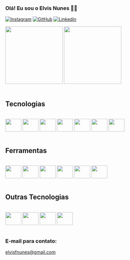 
### Olá! Eu sou o Elvis Nunes 🧑‍💻

[![Instagram](https://img.shields.io/badge/Instagram-E4405F?style=for-the-badge&logo=instagram&logoColor=white)](https://www.instagram.com/elvis.dev)
[![GitHub](https://img.shields.io/badge/GitHub-100000?style=for-the-badge&logo=github&logoColor=white)](https://github.com/ElvisNunes13)
[![Linkedin](https://img.shields.io/badge/LinkedIn-0077B5?style=for-the-badge&logo=linkedin&logoColor=white)](https://www.linkedin.com/in/elvis-felipe-nunes-machado-52707922b/)
 <div>
    <img height="180em" src="https://github-readme-stats.vercel.app/api?username=ElvisNunes13&show_icons=true&theme=dark">
    <img height="180em" src="https://github-readme-stats.vercel.app/api/top-langs/?username=ElvisNunes13&theme=dark">
</div><br/>

## Tecnologias

<div style="display: inline_block"><br/>
    <img align="center" height="40" width="50" alt"html5" src="https://cdn.jsdelivr.net/gh/devicons/devicon/icons/html5/html5-original.svg"/>
    <img align="center" height="40" width="50" alt"css3" src="https://cdn.jsdelivr.net/gh/devicons/devicon/icons/css3/css3-original.svg"/>
    <img align="center" height="40" width="50" alt"javascript" src="https://cdn.jsdelivr.net/gh/devicons/devicon/icons/javascript/javascript-original.svg"/>
    <img align="center" height="40" width="50" alt"typescript" src="https://cdn.jsdelivr.net/gh/devicons/devicon/icons/typescript/typescript-original.svg"/>
    <img align="center" height="40" width="50" alt"nodejs" src="https://cdn.jsdelivr.net/gh/devicons/devicon/icons/nodejs/nodejs-original.svg"/>
    <img align="center" height="40" width="50" alt"reactjs" src="https://cdn.jsdelivr.net/gh/devicons/devicon/icons/react/react-original.svg"/>
    <img align="center" height="40" width="50" alt"golang" src="https://cdn.jsdelivr.net/gh/devicons/devicon/icons/go/go-original.svg"/>

</div><br/>

## Ferramentas
<div style="display: inline_block"><br/>
    <img align="center" height="40" width="50" alt"vscode" src="https://cdn.jsdelivr.net/gh/devicons/devicon/icons/vscode/vscode-original.svg"/>
    <img align="center" height="40" width="50" alt"git" src="https://cdn.jsdelivr.net/gh/devicons/devicon/icons/git/git-original.svg"/>
    <img align="center" height="40" width="50" alt"bash" src="https://cdn.jsdelivr.net/gh/devicons/devicon/icons/bash/bash-original.svg"/>
    <img align="center" height="40" width="50" alt"github" src="https://cdn.jsdelivr.net/gh/devicons/devicon/icons/github/github-original.svg"/>
    <img align="center" height="40" width="50" alt"linux" src="https://cdn.jsdelivr.net/gh/devicons/devicon/icons/linux/linux-original.svg"/>
    <img align="center" height="40" width="50" alt"gitlab" src="https://cdn.jsdelivr.net/gh/devicons/devicon/icons/gitlab/gitlab-original.svg"/>

</div><br/>

## Outras Tecnologias
<div style="display: inline_block"><br/>
    <img align="center" height="40" width="50" alt"bootstrap" src="https://cdn.jsdelivr.net/gh/devicons/devicon/icons/bootstrap/bootstrap-plain.svg"/>
    <img align="center" height="40" width="50" alt"express" src="https://cdn.jsdelivr.net/gh/devicons/devicon/icons/express/express-original.svg"/>
    <img align="center" height="40" width="50" alt"next" src="https://cdn.jsdelivr.net/gh/devicons/devicon/icons/nextjs/nextjs-original-wordmark.svg"/>
    <img align="center" height="40" width="50" alt"sql" src="https://cdn.jsdelivr.net/gh/devicons/devicon/icons/mysql/mysql-original-wordmark.svg"/>
</div><br/>

### E-mail para contato: 
elvisfnunes@gmail.com
